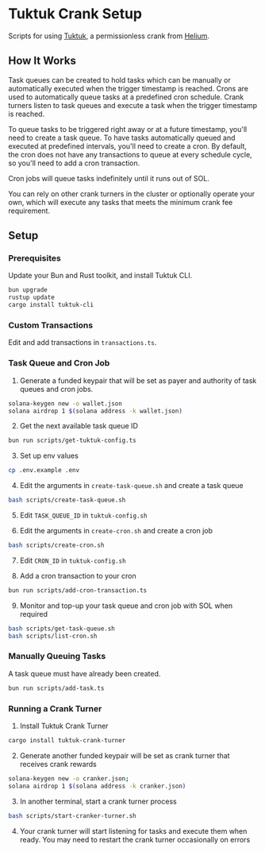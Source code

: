 # Tuktuk Crank Setup

Scripts for using [Tuktuk](https://github.com/helium/tuktuk), a permissionless crank from [Helium](https://www.helium.com/).

## How It Works

Task queues can be created to hold tasks which can be manually or automatically executed when the trigger timestamp is reached. Crons are used to automatically queue tasks at a predefined cron schedule. Crank turners listen to task queues and execute a task when the trigger timestamp is reached.

To queue tasks to be triggered right away or at a future timestamp, you'll need to create a task queue. To have tasks automatically queued and executed at predefined intervals, you'll need to create a cron. By default, the cron does not have any transactions to queue at every schedule cycle, so you'll need to add a cron transaction.

Cron jobs will queue tasks indefinitely until it runs out of SOL. 

You can rely on other crank turners in the cluster or optionally operate your own, which will execute any tasks that meets the minimum crank fee requirement.

## Setup

### Prerequisites

Update your Bun and Rust toolkit, and install Tuktuk CLI.

```bash
bun upgrade
rustup update
cargo install tuktuk-cli
```

### Custom Transactions

Edit and add transactions in `transactions.ts`.

### Task Queue and Cron Job

1. Generate a funded keypair that will be set as payer and authority of task queues and cron jobs.

```bash
solana-keygen new -o wallet.json
solana airdrop 1 $(solana address -k wallet.json)
```

2. Get the next available task queue ID

```bash
bun run scripts/get-tuktuk-config.ts
```

3. Set up env values

```bash
cp .env.example .env
```

4. Edit the arguments in `create-task-queue.sh` and create a task queue

```bash
bash scripts/create-task-queue.sh
```

5. Edit `TASK_QUEUE_ID` in `tuktuk-config.sh`

6. Edit the arguments in `create-cron.sh` and create a cron job

```bash
bash scripts/create-cron.sh
```

7. Edit `CRON_ID` in `tuktuk-config.sh`

8. Add a cron transaction to your cron

```bash
bun run scripts/add-cron-transaction.ts
```

9. Monitor and top-up your task queue and cron job with SOL when required

```bash
bash scripts/get-task-queue.sh
bash scripts/list-cron.sh
```

### Manually Queuing Tasks

A task queue must have already been created.

```bash
bun run scripts/add-task.ts
```

### Running a Crank Turner

1. Install Tuktuk Crank Turner

```bash
cargo install tuktuk-crank-turner
```

2. Generate another funded keypair will be set as crank turner that receives crank rewards

```bash
solana-keygen new -o cranker.json;
solana airdrop 1 $(solana address -k cranker.json)
```

3. In another terminal, start a crank turner process

```bash
bash scripts/start-cranker-turner.sh
```

4. Your crank turner will start listening for tasks and execute them when ready. You may need to restart the crank turner occasionally on errors
